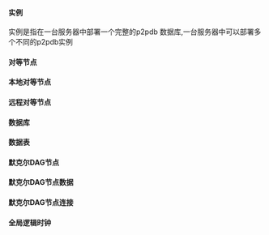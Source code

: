 ####  实例
实例是指在一台服务器中部署一个完整的p2pdb 数据库,一台服务器中可以部署多个不同的p2pdb实例

####  对等节点


####  本地对等节点


####  远程对等节点


####  数据库



####  数据表


####  默克尔DAG节点



####  默克尔DAG节点数据



####  默克尔DAG节点连接


####  全局逻辑时钟
